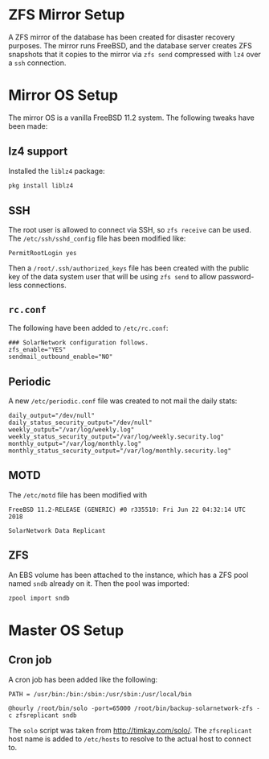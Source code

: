 # ZFS Mirror Setup

A ZFS mirror of the database has been created for disaster recovery purposes.
The mirror runs FreeBSD, and the database server creates ZFS snapshots that
it copies to the mirror via `zfs send` compressed with `lz4` over a `ssh`
connection.

# Mirror OS Setup

The mirror OS is a vanilla FreeBSD 11.2 system. The following tweaks have
been made:

## lz4 support

Installed the `liblz4` package:

```sh
pkg install liblz4
```

## SSH

The root user is allowed to connect via SSH, so `zfs receive` can be used.
The `/etc/ssh/sshd_config` file has been modified like:

```
PermitRootLogin yes
```

Then a `/root/.ssh/authorized_keys` file has been created with the public
key of the data system user that will be using `zfs send` to allow
password-less connections.

## `rc.conf`

The following have been added to `/etc/rc.conf`:

```
### SolarNetwork configuration follows.
zfs_enable="YES"
sendmail_outbound_enable="NO"
```

## Periodic

A new `/etc/periodic.conf` file was created to not mail the daily stats:

```
daily_output="/dev/null"
daily_status_security_output="/dev/null"
weekly_output="/var/log/weekly.log"
weekly_status_security_output="/var/log/weekly.security.log"
monthly_output="/var/log/monthly.log"
monthly_status_security_output="/var/log/monthly.security.log"
```

## MOTD

The `/etc/motd` file has been modified with

```
FreeBSD 11.2-RELEASE (GENERIC) #0 r335510: Fri Jun 22 04:32:14 UTC 2018

SolarNetwork Data Replicant
```

## ZFS

An EBS volume has been attached to the instance, which has a ZFS pool
named `sndb` already on it. Then the pool was imported:

```sh
zpool import sndb
```

# Master OS Setup

## Cron job

A cron job has been added like the following:

```
PATH = /usr/bin:/bin:/sbin:/usr/sbin:/usr/local/bin

@hourly /root/bin/solo -port=65000 /root/bin/backup-solarnetwork-zfs -c zfsreplicant sndb
```

The `solo` script was taken from http://timkay.com/solo/. The `zfsreplicant` host name
is added to `/etc/hosts` to resolve to the actual host to connect to.
